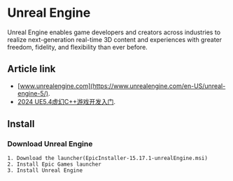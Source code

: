 # Unreal Engine

Unreal Engine enables game developers and creators across industries to realize next-generation real-time 3D content and experiences with greater freedom, fidelity, and flexibility than ever before. 

## Article link

- [www.unrealengine.com](https://www.unrealengine.com/en-US/unreal-engine-5/).
- [2024 UE5.4虚幻C++游戏开发入门](https://www.bilibili.com/video/BV1af421R7BD/).

## Install

### Download Unreal Engine

```
1. Download the launcher(EpicInstaller-15.17.1-unrealEngine.msi)
2. Install Epic Games launcher
3. Install Unreal Engine
```




